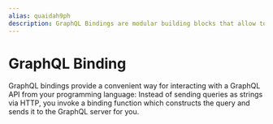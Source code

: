 ```yaml
---
alias: quaidah9ph
description: GraphQL Bindings are modular building blocks that allow to embed existing GraphQL APIs into your own GraphQL server.
---
```


# GraphQL Binding

GraphQL bindings provide a convenient way for interacting with a GraphQL API from your programming language: Instead of sending queries as strings via HTTP, you invoke a binding function which constructs the query and sends it to the GraphQL server for you.

